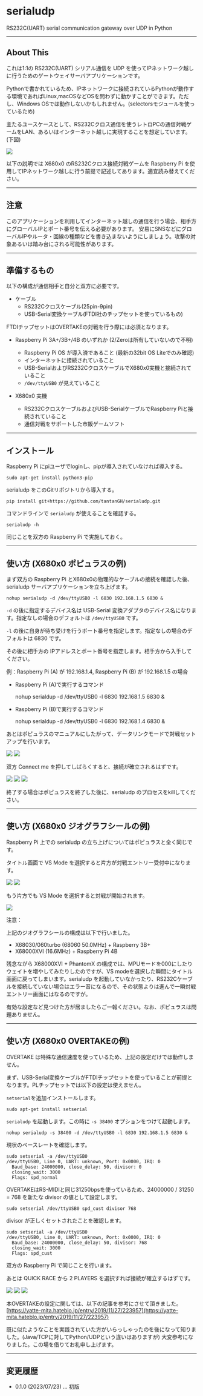# serialudp

RS232C(UART) serial communication gateway over UDP in Python

---

## About This

これは1:1の RS232C(UART) シリアル通信を UDP を使ってIPネットワーク越しに行うためのゲートウェイサーバアプリケーションです。

Pythonで書かれているため、IPネットワークに接続されているPythonが動作する環境であればLinux,macOSなどOSを問わずに動かすことができます。ただし、Windows OSでは動作しないかもしれません。(selectorsモジュールを使っているため)

主たるユースケースとして、RS232Cクロス通信を使うレトロPCの通信対戦ゲームをLAN、あるいはインターネット越しに実現することを想定しています。(下図)

<img src='images/serialudp2.png'/>

以下の説明では X680x0 のRS232Cクロス接続対戦ゲームを Raspberry Pi を使用してIPネットワーク越しに行う前提で記述してあります。適宜読み替えてください。

---

## 注意

このアプリケーションを利用してインターネット越しの通信を行う場合、相手方にグローバルIPとポート番号を伝える必要があります。
安易にSNSなどにグローバルIPやルータ・回線の種類などを書き込まないようにしましょう。攻撃の対象あるいは踏み台にされる可能性があります。

---

## 準備するもの

以下の構成が通信相手と自分と双方に必要です。

- ケーブル
  - RS232Cクロスケーブル(25pin-9pin)
  - USB-Serial変換ケーブル(FTDI社のチップセットを使っているもの)

FTDIチップセットはOVERTAKEの対戦を行う際には必須となります。

- Raspberry Pi 3A+/3B+/4B のいずれか (2/Zeroは所有していないので不明)
  - Raspberry Pi OS が導入済であること (最新の32bit OS Liteでのみ確認)
  - インターネットに接続されていること
  - USB-SerialおよびRS232CクロスケーブルでX680x0実機と接続されていること
  - `/dev/ttyUSB0` が見えていること

- X680x0 実機
  - RS232CクロスケーブルおよびUSB-SerialケーブルでRaspberry Piと接続されていること
  - 通信対戦をサポートした市販ゲームソフト

---

## インストール

Raspberry Pi にpiユーザでloginし、pipが導入されていなければ導入する。

    sudo apt-get install python3-pip

serialudp をこのGitリポジトリから導入する。

    pip install git+https://github.com/tantanGH/serialudp.git

コマンドラインで `serialudp` が使えることを確認する。

    serialudp -h

同じことを双方の Raspberry Pi で実施しておく。

---

## 使い方 (X680x0 ポピュラスの例)

まず双方の Raspberry Pi とX680x0の物理的なケーブルの接続を確認した後、serialudp サーバアプリケーションを立ち上げます。

    nohup serialudp -d /dev/ttyUSB0 -l 6830 192.168.1.5 6830 &

`-d` の後に指定するデバイス名は USB-Serial 変換アダプタのデバイス名になります。指定なしの場合のデフォルトは `/dev/ttyUSB0` です。

`-l` の後に自身が待ち受けを行うポート番号を指定します。指定なしの場合のデフォルトは 6830 です。

その後に相手方の IPアドレスとポート番号を指定します。相手方から入手してください。

例：Raspberry Pi (A) が 192.168.1.4, Raspberry Pi (B) が 192.168.1.5 の場合

- Raspberry Pi (A)で実行するコマンド

    nohup serialdup -d /dev/ttyUSB0 -l 6830 192.168.1.5 6830 &

- Raspberry Pi (B)で実行するコマンド

    nohup serialdup -d /dev/ttyUSB0 -l 6830 192.168.1.4 6830 &

あとはポピュラスのマニュアルにしたがって、データリンクモードで対戦セットアップを行います。

<img src='images/serialudp3.jpeg'/>

<img src='images/serialudp4.jpeg'/>


双方 Connect me を押してしばらくすると、接続が確立されるはずです。

<img src='images/serialudp5.jpeg'/>


<img src='images/serialudp6.jpeg'/>

<img src='images/serialudp7.jpeg'/>


終了する場合はポピュラスを終了した後に、serialudp のプロセスをkillしてください。


---

## 使い方 (X680x0 ジオグラフシールの例)

Raspberry Pi 上での serialudp の立ち上げについてはポピュラスと全く同じです。

タイトル画面で VS Mode を選択すると片方が対戦エントリー受付中になります。

<img src='images/serialudp8.jpeg'/>

<img src='images/serialudp9.jpeg'/>


もう片方でも VS Mode を選択すると対戦が開始されます。

<img src='images/serialudp10.jpeg'/>


注意：

上記のジオグラフシールの構成は以下で行いました。

- X68030/060turbo (68060 50.0MHz) + Raspberry 3B+
- X68000XVI (16.6MHz) + Raspberry Pi 4B

残念ながら X68000XVI + PhantomX の構成では、MPUモードを000にしたりウェイトを増やしてみたりしたのですが、VS modeを選択した瞬間にタイトル画面に戻ってしまいます。serialudp を起動していなかったり、RS232Cケーブルを接続していない場合はエラー音になるので、その状態よりは進んで一瞬対戦エントリー画面にはなるのですが。

有効な設定など見つけた方が居ましたらご一報ください。なお、ポピュラスは問題ありません。

---

## 使い方 (X680x0 OVERTAKEの例)

OVERTAKE は特殊な通信速度を使っているため、上記の設定だけでは動作しません。

まず、USB-Serial変換ケーブルがFTDIチップセットを使っていることが前提となります。PLチップセットでは以下の設定は使えません。


`setserial`を追加インストールします。

    sudo apt-get install setserial


`serialudp` を起動します。この時に `-s 38400` オプションをつけて起動します。

    nohup serialudp -s 38400 -d /dev/ttyUSB0 -l 6830 192.168.1.5 6830 &


現状のベースレートを確認します。

    sudo setserial -a /dev/ttyUSB0
    /dev/ttyUSB0, Line 0, UART: unknown, Port: 0x0000, IRQ: 0
      Baud_base: 24000000, close_delay: 50, divisor: 0
      closing_wait: 3000
      Flags: spd_normal


OVERTAKEはRS-MIDIと同じ31250bpsを使っているため、24000000 / 31250 = 768 を新たな divisor の値として設定します。

    sudo setserial /dev/ttyUSB0 spd_cust divisor 768


divisor が正しくセットされたことを確認します。

    sudo setserial -a /dev/ttyUSB0
    /dev/ttyUSB0, Line 0, UART: unknown, Port: 0x0000, IRQ: 0
      Baud_base: 24000000, close_delay: 50, divisor: 768
      closing_wait: 3000
      Flags: spd_cust


双方の Raspberry Pi で同じことを行います。

あとは QUICK RACE から 2 PLAYERS を選択すれば接続が確立するはずです。

<img src='images/serialudp11.jpeg'/>

<img src='images/serialudp13.jpeg'/>

<img src='images/serialudp12.jpeg'/>


本OVERTAKEの設定に関しては、以下の記事を参考にさせて頂きました。
[https://yatte-mita.hateblo.jp/entry/2019/11/27/223957](https://yatte-mita.hateblo.jp/entry/2019/11/27/223957)

既に似たようなことを実践されていた方がいらっしゃったのを後になって知りました。(Java/TCPに対してPython/UDPという違いはありますが)
大変参考になりました。この場を借りてお礼申し上げます。

---

## 変更履歴

- 0.1.0 (2023/07/23) ... 初版

